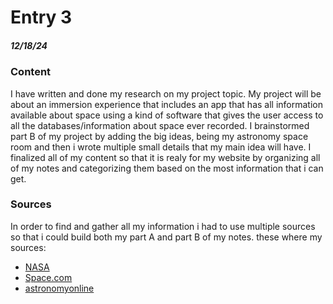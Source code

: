 # Entry 3
##### 12/18/24

 ### Content 
I have written and done my research on my project topic. My project will be about an immersion experience that includes an app that has all information available about space using a kind of software that gives the user access to all the databases/information about space ever recorded. I brainstormed part B of my project by adding the big ideas, being my astronomy space room and then i wrote multiple small details that my main idea will have. I finalized all of my content so that it is realy for my website by organizing all of my notes and categorizing them based on the most information that i can get.

 ### Sources 
In order to find and gather all my information i had to use multiple sources so that i could build both my part A and part B of my notes. these where my sources:
* [NASA](nasa.gov)
* [Space.com](https://www.space.com/best-stargazing-apps)
* [astronomyonline](https://astronomyonline.org/AstronomySoftware.asp)

